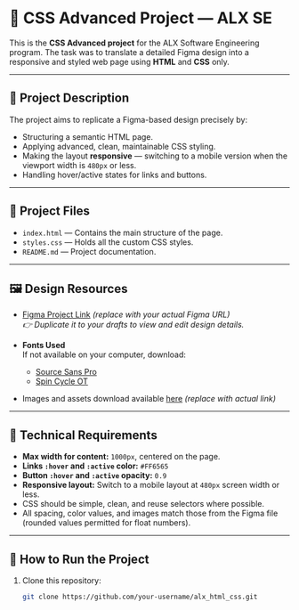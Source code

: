 # 📱 CSS Advanced Project — ALX SE

This is the **CSS Advanced project** for the ALX Software Engineering program. The task was to translate a detailed Figma design into a responsive and styled web page using **HTML** and **CSS** only.

---

## 🎨 Project Description

The project aims to replicate a Figma-based design precisely by:
- Structuring a semantic HTML page.
- Applying advanced, clean, maintainable CSS styling.
- Making the layout **responsive** — switching to a mobile version when the viewport width is `480px` or less.
- Handling hover/active states for links and buttons.

---

## 📎 Project Files

- `index.html` — Contains the main structure of the page.
- `styles.css` — Holds all the custom CSS styles.
- `README.md` — Project documentation.

---

## 🖼️ Design Resources

- [Figma Project Link](#) *(replace with your actual Figma URL)*  
  _👉 Duplicate it to your drafts to view and edit design details._

- **Fonts Used**  
  If not available on your computer, download:
  - [Source Sans Pro](https://fonts.google.com/specimen/Source+Sans+Pro)
  - [Spin Cycle OT](https://www.fonts.com/font/spin-cycle-ot)

- Images and assets download available [here](#) *(replace with actual link)*

---

## 📐 Technical Requirements

- **Max width for content:** `1000px`, centered on the page.
- **Links `:hover` and `:active` color:** `#FF6565`
- **Button `:hover` and `:active` opacity:** `0.9`
- **Responsive layout:** Switch to a mobile layout at `480px` screen width or less.
- CSS should be simple, clean, and reuse selectors where possible.
- All spacing, color values, and images match those from the Figma file (rounded values permitted for float numbers).

---

## 📖 How to Run the Project

1. Clone this repository:
   ```bash
   git clone https://github.com/your-username/alx_html_css.git
